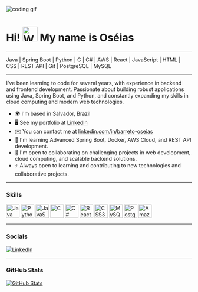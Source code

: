 ![coding gif](https://github.com/user-attachments/assets/1a73a570-e3dc-4baa-b99e-bf4c4df2ba8e)
# Hi!  <img src="https://user-images.githubusercontent.com/18350557/176309783-0785949b-9127-417c-8b55-ab5a4333674e.gif" width="40" alt="Waving Hand" />  My name is Oséias

---

Java | Spring Boot | Python | C | C# | AWS | React | JavaScript | HTML | CSS | REST API | Git | PostgreSQL | MySQL

---

I've been learning to code for several years, with experience in backend and frontend development. Passionate about building robust applications using Java, Spring Boot, and Python, and constantly expanding my skills in cloud computing and modern web technologies.

- 🌍 I'm based in Salvador, Brazil  
- 🖥️ See my portfolio at [LinkedIn](https://linkedin.com/in/barreto-oseias)  
- ✉️ You can contact me at [linkedin.com/in/barreto-oseias](mailto:oseias@example.com)  
- 🧠 I'm learning Advanced Spring Boot, Docker, AWS Cloud, and REST API development.  
- 🤝 I'm open to collaborating on challenging projects in web development, cloud computing, and scalable backend solutions.  
- ⚡ Always open to learning and contributing to new technologies and collaborative projects.

---

### Skills  
<p align="left">
<a href="https://www.oracle.com/java/" target="_blank"><img src="https://raw.githubusercontent.com/danielcranney/readme-generator/main/public/icons/skills/java-colored.svg" width="36" height="36" alt="Java" /></a>
<a href="https://www.python.org/" target="_blank"><img src="https://raw.githubusercontent.com/danielcranney/readme-generator/main/public/icons/skills/python-colored.svg" width="36" height="36" alt="Python" /></a>
<a href="https://developer.mozilla.org/en-US/docs/Web/JavaScript" target="_blank"><img src="https://raw.githubusercontent.com/danielcranney/readme-generator/main/public/icons/skills/javascript-colored.svg" width="36" height="36" alt="JavaScript" /></a>
<a href="https://docs.microsoft.com/en-us/cpp/" target="_blank"><img src="https://raw.githubusercontent.com/danielcranney/readme-generator/main/public/icons/skills/c-colored.svg" width="36" height="36" alt="C" /></a>
<a href="https://docs.microsoft.com/en-us/dotnet/csharp/" target="_blank"><img src="https://raw.githubusercontent.com/danielcranney/readme-generator/main/public/icons/skills/csharp-colored.svg" width="36" height="36" alt="C#" /></a>
<a href="https://reactjs.org/" target="_blank"><img src="https://raw.githubusercontent.com/danielcranney/readme-generator/main/public/icons/skills/react-colored.svg" width="36" height="36" alt="React" /></a>
<a href="https://www.w3.org/TR/CSS/#css" target="_blank"><img src="https://raw.githubusercontent.com/danielcranney/readme-generator/main/public/icons/skills/css3-colored.svg" width="36" height="36" alt="CSS3" /></a>
<a href="https://www.mysql.com/" target="_blank"><img src="https://raw.githubusercontent.com/danielcranney/readme-generator/main/public/icons/skills/mysql-colored.svg" width="36" height="36" alt="MySQL" /></a>
<a href="https://www.postgresql.org/" target="_blank"><img src="https://raw.githubusercontent.com/danielcranney/readme-generator/main/public/icons/skills/postgresql-colored.svg" width="36" height="36" alt="PostgreSQL" /></a>
<a href="https://aws.amazon.com" target="_blank"><img src="https://raw.githubusercontent.com/danielcranney/readme-generator/main/public/icons/skills/aws-colored.svg" width="36" height="36" alt="Amazon Web Services" /></a>
</p>

---

### Socials  
[![LinkedIn](https://img.shields.io/badge/-LinkedIn-blue?style=flat-square&logo=linkedin&logoColor=white)](https://www.linkedin.com/in/barreto-oseias/)

---

### GitHub Stats  
<a href="https://github.com/OseiasBarreto">
  <img src="https://github-readme-stats.vercel.app/api?username=OseiasBarreto&show_icons=true&title_color=0891b2&text_color=ffffff&icon_color=ef4444&bg_color=1c1917&hide_border=true" alt="GitHub Stats" />
</a>

